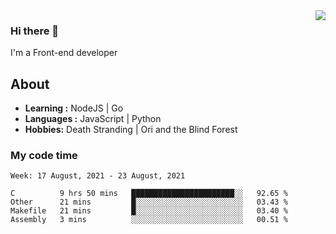 <img align='right' src="https://github-readme-stats.vercel.app/api?username=strugglebak&show_icons=true">

### Hi there 👋

I'm a Front-end developer

## About

-  **Learning :** NodeJS | Go
-  **Languages :** JavaScript | Python
-  **Hobbies:** Death Stranding | Ori and the Blind Forest

### My code time

<!--START_SECTION:waka-->
```text
Week: 17 August, 2021 - 23 August, 2021

C          9 hrs 50 mins   ███████████████████████░░   92.65 % 
Other      21 mins         █░░░░░░░░░░░░░░░░░░░░░░░░   03.43 % 
Makefile   21 mins         █░░░░░░░░░░░░░░░░░░░░░░░░   03.40 % 
Assembly   3 mins          ░░░░░░░░░░░░░░░░░░░░░░░░░   00.51 % 
```
<!--END_SECTION:waka-->
